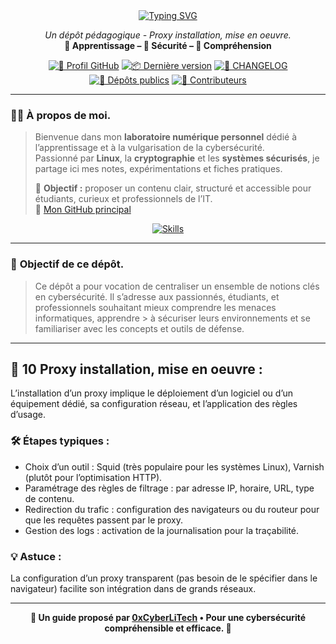 <div align="center">

  <a href="https://github.com/0xCyberLiTech/Cybersecurite/blob/main/CYBERSECURITE-10-PROXY-INSTALLATION-Mise-en-%C5%93uvre-pratique.md">
    <img src="https://readme-typing-svg.herokuapp.com?font=Fira+Code&size=28&pause=1000&color=D14A4A&center=true&vCenter=true&width=1000&lines=PROXY+SORTANT+:+MISE+EN+ŒUVRE+PRATIQUE;Installation+et+configuration+d'un+proxy+local;Appliquer+les+bonnes+pratiques+de+sécurité" alt="Typing SVG" />
  </a>

  <p align="center">
    <em>Un dépôt pédagogique - Proxy installation, mise en oeuvre.</em><br>
    <b>📘 Apprentissage – 🔐 Sécurité – 🧠 Compréhension</b>
  </p>

  [![🔗 Profil GitHub](https://img.shields.io/badge/Profil-GitHub-181717?logo=github&style=flat-square)](https://github.com/0xCyberLiTech)
  [![📦 Dernière version](https://img.shields.io/github/v/release/0xCyberLiTech/Cybersecurite?label=version&style=flat-square)](https://github.com/0xCyberLiTech/Cybersecurite/releases/latest)
  [![📄 CHANGELOG](https://img.shields.io/badge/📄%20Changelog-Cybersecurite-blue?style=flat-square)](https://github.com/0xCyberLiTech/Cybersecurite/blob/main/CHANGELOG.md)
  [![📂 Dépôts publics](https://img.shields.io/badge/Dépôts-publics-blue?style=flat-square)](https://github.com/0xCyberLiTech?tab=repositories)
  [![👥 Contributeurs](https://img.shields.io/badge/👥%20Contributeurs-cliquez%20ici-007ec6?style=flat-square)](https://github.com/0xCyberLiTech/Cybersecurite/graphs/contributors)

</div>

---

### 👨‍💻 **À propos de moi.**

> Bienvenue dans mon **laboratoire numérique personnel** dédié à l’apprentissage et à la vulgarisation de la cybersécurité.  
> Passionné par **Linux**, la **cryptographie** et les **systèmes sécurisés**, je partage ici mes notes, expérimentations et fiches pratiques.  
>  
> 🎯 **Objectif :** proposer un contenu clair, structuré et accessible pour étudiants, curieux et professionnels de l’IT.  
> 🔗 [Mon GitHub principal](https://github.com/0xCyberLiTech)

<p align="center">
  <a href="https://skillicons.dev">
    <img src="https://skillicons.dev/icons?i=linux,debian,bash,docker,nginx,git,vim" alt="Skills" />
  </a>
</p>

---

### 🎯 **Objectif de ce dépôt.**

> Ce dépôt a pour vocation de centraliser un ensemble de notions clés en cybersécurité. Il s’adresse aux passionnés, étudiants, et professionnels souhaitant mieux comprendre les menaces informatiques, apprendre  > à sécuriser leurs environnements et se familiariser avec les concepts et outils de défense.

---

## 🔧 10 **Proxy installation, mise en oeuvre :**

L’installation d’un proxy implique le déploiement d’un logiciel ou d’un équipement dédié, sa configuration réseau, et l’application des règles d’usage.

### 🛠️ Étapes typiques :

- Choix d’un outil : Squid (très populaire pour les systèmes Linux), Varnish (plutôt pour l’optimisation HTTP).
- Paramétrage des règles de filtrage : par adresse IP, horaire, URL, type de contenu.
- Redirection du trafic : configuration des navigateurs ou du routeur pour que les requêtes passent par le proxy.
- Gestion des logs : activation de la journalisation pour la traçabilité.

### 💡 Astuce :

La configuration d’un proxy transparent (pas besoin de le spécifier dans le navigateur) facilite son intégration dans de grands réseaux.

---

<p align="center">
  <b>🔐 Un guide proposé par <a href="https://github.com/0xCyberLiTech">0xCyberLiTech</a> • Pour une cybersécurité compréhensible et efficace. 🔐</b>
</p>

